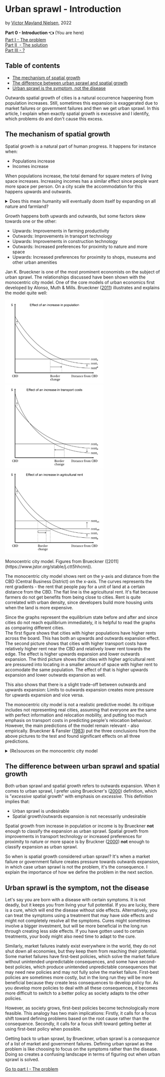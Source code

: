 # Urban sprawl - Introduction

by [Victor Mayland Nielsen](/?p=victor-mayland-nielsen), 2022

**Part 0 - Introduction 👈** (You are here)  
[Part I - The problem](/?p=urban-sprawl-1)  
[Part II  - The solution](/?p=urban-sprawl-2)  
[Part III - ?](/?p=urban-sprawl-3) 

## Table of contents 
- [The mechanism of spatial growth](#the-mechanism-of-spatial-growth)
- [The difference between urban sprawl and spatial growth](#the-difference-between-urban-sprawl-and-spatial-growth)
- [Urban sprawl is the symptom, not the disease](#urban-sprawl-is-the-symptom-not-the-disease)

Outwards spatial growth of cities is a natural occurrence happening from population increases. Still, sometimes this expansion is exaggerated due to market failures or government failures and then we get urban sprawl. In this article, I explain when exactly spatial growth is excessive and I identify, which problems do and don't cause this excess.

## The mechanism of spatial growth
Spatial growth is a natural part of human progress. It happens for instance when:
- Populations increase
- Incomes increase

When populations increase, the total demand for square meters of living space increases. Increasing incomes has a similar effect since people want more space per person. On a city scale the accommodation for this happens upwards and outwards. 

<details>
  <summary>Does this mean humanity will eventually doom itself by expanding on all nature and farmland?</summary>
This depends on a few questions:
1. Will populations keep rising? 
2. How does society balance urban and agricultural land?
3. How does society balance developed and natural land? 

1. According to Hans Rosling, [population growth rate will eventually reach zero](https://www.ted.com/talks/hans_rosling_global_population_growth_box_by_box?language=en). This is due to the reduced birthrate as a country develops. In developed countries the growth rate is already close to 0 and most growth comes from immigration. 
2. For this, I will cite Brueckner ([2000](https://ideas.repec.org/a/sae/inrsre/v23y2000i2p160-171.html)): "Concerns about loss of “scarce” farmland are also misplaced. Because the value of farm output is fully reflected in the amount that agricultural users are willing topay for the land, a successful bid by developers means that society values the houses and other structures built on the land more than the farm output that is forgone. If farmland became truly scarce and in need of preservation, its selling price would be high, making the land resistant to urban encroachment. With only a tiny fraction of the U.S. land area occupied by cities, farmland scarcity is not a problem currently, nor is it likely to become a problem in the future."
3. For now, this is purely a democratic process. This part is a much less developed field in economics, but there are fields of nature ressource economics, environmental economics, and climate change economics. These fields develop models to help determine the value of nature and it's worth to us. This can help us create the right balance of nature reserves and development. Since I myself believe that nature is essential to sustainable human survival in the long run, I think these models will become an essential part of international politics and spatial policy making. Solutions that can come out of this could be that the government assigns value to nature, which can help us decide where to build and keep a reasonable balance. One most also recognise that sometimes building on nature *is* the more sustainable choice, since building on another plot of land further away would lead to citizens living with less sustainable behaviour such as driving a car for more kilometers. 

</details>

Growth happens both upwards and outwards, but some factors skew towards one or the other:
- Upwards: Improvements in farming productivity
- Outwards: Improvements in transport technology
- Upwards: Improvements in construction technology
- Outwards: Increased preferences for proximity to nature and more space 
- Upwards: Increased preferences for proximity to shops, museums and other urban amenities

Jan K. Brueckner is one of the most prominent economists on the subject of urban sprawl. The relationships discussed have been shown with the monocentric city model. One of the core models of urban economics first developed by Alonso, Muth & Mills. Brueckner ([2011](https://www.jstor.org/stable/j.ctt5hhcnn)) illustrates and explains the model quite well: 

<p align="centre">
  <img src="images/population.png" width="320" />
  <img src="images/transportcost.png" width="320" /> 
  <img src="images/agriculturalrent.png" width="320" />
</p>
<p align = "left">
Monocentric city model. Figures from Brueckner ([2011](https://www.jstor.org/stable/j.ctt5hhcnn)).
</p>

The monocentric city model shows rent on the y-axis and distance from the CBD (Central Business District) on the x-axis. The curves represents the rent gradients - the rent that people pay for a unit of land at a certain distance from the CBD. The flat line is the agricultural rent. It's flat because farmers do not get benefits from being close to cities. Rent is quite correlated with urban density, since developers build more housing units when the land is more expensive. 

Since the graphs represent the equilibrium state before and after and since cities do not reach equilibrium immediately, it is helpful to read the graphs as comparing different cities.  
The first figure shows that cities with higher populations have higher rents across the board. This has both an upwards and outwards expansion effect. 
The second picture shows that cities with higher transport costs have relatively higher rent near the CBD and relatively lower rent towards the edge. The effect is higher upwards expansion and lower outwards expansion. 
The third picture shows that cities with higher agricultural rent are pressured into locating in a smaller amount of space with higher rent to accomodate the same population. The effect of that is higher upwards expansion and lower outwards expansion as well. 

This also shows that there is a slight trade-off between outwards and upwards expansion: Limits to outwards expansion creates more pressure for upwards expansion and vice versa. 

The monocentric city model is not a realistic predictive model. Its critique includes not representing real cities, assuming that everyone are the same with perfect information and relocation mobility, and putting too much emphasis on transport costs in predicting people's relocation behaviour. However, the main predictions of the model remain relevant - also empirically. Brueckner & Fansler ([1983](https://www.jstor.org/stable/1924193?seq=4#metadata_info_tab_contents)) put the three conclusions from the above pictures to the test and found significant effects on all three predictions. 

<details>
  <summary>(Re)sources on the monocentric city model</summary>
Understanding it:

Empirical evidence for it:
https://www.researchgate.net/publication/355901183_Is_the_monocentric_urban_economic_model_still_empirically_relevant_Assessing_urban_econometric_predictions_in_192_cities_on_five_continents
</details>

## The difference between urban sprawl and spatial growth
Both urban sprawl and spatial growth refers to outwards expansion. When it comes to urban sprawl, I prefer using Brueckner's ([2000](https://www.researchgate.net/publication/248243682_Urban_Sprawl_Diagnosis_and_Remedies)) definition, which is "*excessive* spatial growth" with emphasis on *excessive*. This definition implies that:
- Urban sprawl is undesirable
- Spatial growth/outwards expansion is not necessarily undesirable

Spatial growth from increase in population or income is by Brueckner **not** enough to classify the expansion as urban sprawl. Spatial growth from improvements in transport technology or increased preferences for proximity to nature or more space is by Bruckner ([2000](https://www.researchgate.net/publication/248243682_Urban_Sprawl_Diagnosis_and_Remedies)) **not** enough to classify expansion as urban sprawl. 

So when is spatial growth considered urban sprawl? 
It's when a market failure or government failure creates pressure towards outwards expansion, in which case urban sprawl is not the problem, it's the consequence. I explain the importance of how we define the problem in the next section. 

## Urban sprawl is the symptom, not the disease
Let's say you are born with a disease with certain symptoms. It is not deadly, but it keeps you from living your full potential. If you are lucky, there is a cure, which will end the disease without side effects. Alternatively, you can treat the symptoms using a treatment that may have side effects and might not completely resolve all the symptoms. 
Cures might sometimes involve a bigger investment, but will be more beneficial in the long run through creating less side effects. If you have gotten used to certain treatments, your body might also need time to adapt to the cure. 

Similarly, market failures inately exist everywhere in the world, they do not shut down all economies, but they keep them from reaching their potential. Some market failures have first-best policies, which solve the market failure without unintended unpredictable consequences, and some have second-best policies, which produce unintended unpredictable consequences that may need new policies and may not fully solve the market failure.
First-best policies are sometimes more costly, but in the long run they will be more beneficial because they create less consequences to develop policy for. As you develop more policies to deal with all these consequences, it becomes more difficult to switch to a better policy as society adapts to the other policies. 

However, as society grows, first-best policies become technologically more feasible. This analogy has two main implications: Firstly, it calls for a focus shift toward defining problems based on the root cause rather than the consequence. Secondly, it calls for a focus shift toward getting better at using first-best policy when possible.

Getting back to urban sprawl, by Brueckner, urban sprawl is a *consequence* of a list of market and government failures. Defining urban sprawl as the problem is like choosing to focus on the symptoms rather than the disease. Doing so creates a confusing landscape in terms of figuring out when urban sprawl is solved. 

[Go to part I - The problem](/?p=urban-sprawl-1)

